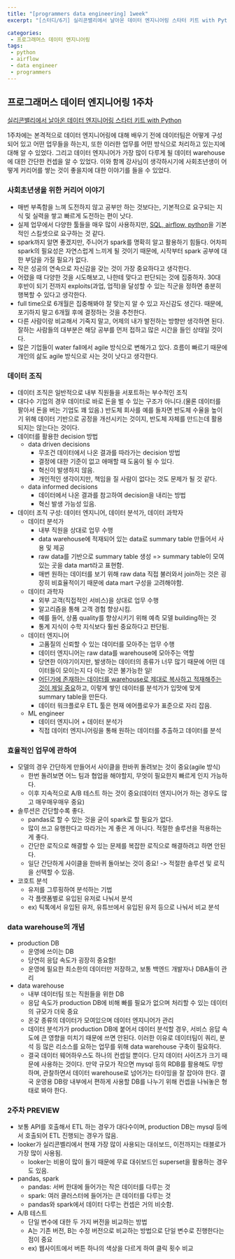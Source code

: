 ```yaml
---
title: "[programmers data engineering] 1week"
excerpt: "[스터디/6기] 실리콘밸리에서 날아온 데이터 엔지니어링 스타터 키트 with Python"

categories:
 - 프로그래머스 데이터 엔지니어링
tags:
 - python
 - airflow
 - data engineer
 - programmers
---
```


## 프로그래머스 데이터 엔지니어링 1주차

[실리콘밸리에서 날아온 데이터 엔지니어링 스타터 키트 with Python](https://programmers.co.kr/learn/courses/12916)

1주차에는 본격적으로 데이터 엔지니어링에 대해 배우기 전에 데이터팀은 어떻게 구성되어 있고 어떤 업무들을 하는지, 또한 이러한 업무를 어떤 방식으로 처리하고 있는지에 대해 알 수 있었다. 그리고 데이터 엔지니어가 가장 많이 다루게 될 데이터 warehouse에 대한 간단한 컨셉을 알 수 있었다. 이와 함께 강사님이 생각하시기에 사회초년생이 어떻게 커리어를 쌓는 것이 좋을지에 대한 이야기를 들을 수 있었다.

### 사회초년생을 위한 커리어 이야기
- 매번 부족함을 느껴 도전하지 않고 공부만 하는 것보다는, 기본적으로 요구되는 지식 및 실력을 쌓고 빠르게 도전하는 편이 낫다.
- 실제 업무에서 다양한 툴들을 매우 많이 사용하지만, <u>SQL, airflow, python</u>을 기본적인 스킬셋으로 요구하는 것 같다.
- spark까지 알면 좋겠지만, 주니어가 spark를 명확히 알고 활용하기 힘들다. 어차피 spark의 필요성은 자연스럽게 느끼게 될 것이기 때문에, 시작부터 spark 공부에 대한 부담을 가질 필요가 없다.  
- 작은 성공의 연속으로 자신감을 갖는 것이 가장 중요하다고 생각한다.
- 어렸을 때 다양한 것을 시도해보고, 나한테 맞다고 판단되는 것에 집중하자. 30대 후반이 되기 전까지 exploits(과업, 업적)을 달성할 수 있는 직군을 정하면 충분히 행복할 수 있다고 생각한다.
- full time으로 6개월은 집중해봐야 잘 맞는지 알 수 있고 자신감도 생긴다. 때문에, 포기하지 말고 6개월 후에 결정하는 것을 추천한다.
- 다른 사람이랑 비교해서 기죽지 말고, 어제의 내가 발전하는 방향만 생각하면 된다. 잘하는 사람들의 대부분은 해당 공부를 먼저 접하고 많은 시간을 들인 상태일 것이다.
- 많은 기업들이 water fall에서 agile 방식으로 변해가고 있다. 흐름이 빠르기 때문에 개인의 삶도 agile 방식으로 사는 것이 낫다고 생각한다.

### 데이터 조직
- 데이터 조직은 일반적으로 내부 직원들을 서포트하는 부수적인 조직
- 대다수 기업의 경우 데이터로 바로 돈을 벌 수 있는 구조가 아니다.(물론 데이터를 팔아서 돈을 버는 기업도 꽤 있음.) 반도체 회사를 예를 들자면 반도체 수율을 높이기 위해 데이터 기반으로 공정을 개선시키는 것이지, 반도체 자체를 만드는데 활용되지는 않는다는 것이다.
- 데이터를 활용한 decision 방법
  - data driven decisions
    - 무조건 데이터에서 나온 결과를 따라가는 decision 방법
    - 결정에 대한 기준이 없고 애매할 때 도움이 될 수 있다.
    - 혁신이 발생하지 않음.
    - 개인적인 생각이지만, 책임을 질 사람이 없다는 것도 문제가 될 것 같다.
  - data informed decisions
    - 데이터에서 나온 결과를 참고하여 decision을 내리는 방법
    - 혁신 발생 가능성 있음.
- 데이터 조직 구성: 데이터 엔지니어, 데이터 분석가, 데이터 과학자
  - 데이터 분석가
    - 내부 직원을 상대로 업무 수행
    - data warehouse에 적재되어 있는 data로 summary table 만들어서 사용 및 제공
    - raw data를 기반으로 summary table 생성 => summary table이 모여있는 곳을 data mart라고 표현함.
    - 매번 원하는 데이터를 보기 위해 raw data 직접 불러와서 join하는 것은 굉장히 비효율적이기 때문에 data mart 구성을 고려해야함.
  - 데이터 과학자
    - 외부 고객(직접적인 서비스)을 상대로 업무 수행
    - 알고리즘을 통해 고객 경험 향상시킴.
    - 예를 들어, 상품 quality를 향상시키기 위해 예측 모델 building하는 것
    - 통계 지식이 수학 지식보다 훨씬 중요하다고 판단됨.
  - 데이터 엔지니어
    - 고품질의 신뢰할 수 있는 데이터를 모아주는 업무 수행
    - 데이터 엔지니어는 raw data를 warehouse에 모아주는 역할
    - 당연한 이야기이지만, 발생하는 데이터의 종류가 너무 많기 때문에 어떤 데이터들이 모이는지 다 아는 것은 불가능한 일!
    - <u>어딘가에 존재하는 데이터를 warehouse로 제대로 복사하고 적재해주는 것이 제일 중요</u>하고, 이렇게 쌓인 데이터를 분석가가 입맛에 맞게 summary table을 만든다.
    - 데이터 워크플로우 ETL 툴은 현재 에어플로우가 표준으로 자리 잡음.
  - ML engineer
    - 데이터 엔지니어 + 데이터 분석가
    - 직접 데이터 엔지니어링을 통해 원하는 데이터를 추출하고 데이터를 분석

### 효율적인 업무에 관하여
- 모델의 경우 간단하게 만들어서 사이클을 한바퀴 돌려보는 것이 중요(agile 방식)
  - 한번 돌려보면 어느 팀과 협업을 해야할지, 무엇이 필요한지 빠르게 인지 가능하다.
  - 이후 지속적으로 A/B 테스트 하는 것이 중요(데이터 엔지니어가 하는 경우도 많고 매우매우매우 중요)
- 솔루션은 간단할수록 좋다.
  - pandas로 할 수 있는 것을 굳이 spark로 할 필요가 없다.
  - 많이 쓰고 유행한다고 따라가는 게 좋은 게 아니다. 적절한 솔루션을 적용하는 게 좋다.
  - 간단한 로직으로 해결할 수 있는 문제를 복잡한 로직으로 해결하려고 하면 안된다.
  - 일단 간단하게 사이클을 한바퀴 돌아보는 것이 중요! -> 적절한 솔루션 및 로직을 선택할 수 있음.
- 코호트 분석
  - 유저를 그루핑하여 분석하는 기법
  - 각 플랫폼별로 유입된 유저로 나눠서 분석
  - ex) 틱톡에서 유입된 유저, 유튜브에서 유입된 유저 등으로 나눠서 비교 분석

### data warehouse의 개념
- production DB
  - 운영에 쓰이는 DB
  - 당연히 응답 속도가 굉장히 중요함!
  - 운영에 필요한 최소한의 데이터만 저장하고, 보통 백엔드 개발자나 DBA들이 관리
- data warehouse
  - 내부 데이터팀 또는 직원들을 위한 DB
  - 응답 속도가 production DB에 비해 빠를 필요가 없으며 처리할 수 있는 데이터의 규모가 더욱 중요
  - 온갖 종류의 데이터가 모여있으며 데이터 엔지니어가 관리
  - 데이터 분석가가 production DB에 붙어서 데이터 분석할 경우, 서비스 응답 속도에 큰 영향을 미치기 때문에 쓰면 안된다. 이러한 이유로 데이터팀이 쿼리, 분석 등 많은 리소스를 요하는 업무를 위해 data warehouse 구축이 필요하다.
  - 결국 데이터 웨어하우스도 하나의 컨셉일 뿐이다. 단지 데이터 사이즈가 크기 때문에 사용하는 것이다. 만약 규모가 작으면 mysql 등의 RDB를 활용해도 무방하며, 관찰하면서 데이터 warehouse로 넘어가는 타이밍을 잘 잡아야 한다. 결국 운영용 DB랑 내부에서 편하게 사용할 DB를 나누기 위해 컨셉을 나눠놓은 형태로 봐야 한다.

### 2주차 PREVIEW
- 보통 API를 호출해서 ETL 하는 경우가 대다수이며, production DB는 mysql 등에서 호출되어 ETL 진행되는 경우가 많음.
- looker가 실리콘벨리에서 현재 가장 많이 사용되는 대쉬보드, 이전까지는 태블로가 가장 많이 사용됨.
  - looker는 비용이 많이 들기 때문에 무료 대쉬보드인 superset을 활용하는 경우도 있음.
- pandas, spark
  - pandas: 서버 한대에 들어가는 작은 데이터를 다루는 것
  - spark: 여러 클러스터에 들어가는 큰 데이터를 다루는 것
  - pandas와 spark에서 데이터 다루는 컨셉은 거의 비슷함.
- A/B 테스트
  - 단일 변수에 대한 두 가지 버전을 비교하는 방법
  - A는 기존 버전, B는 수정 버전으로 비교하는 방법으로 단일 변수로 진행한다는 점이 중요
  - ex) 웹사이트에서 버튼 하나의 색상을 다르게 하여 클릭 횟수 비교
